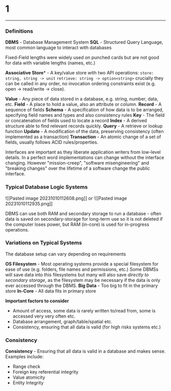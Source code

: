 # 1
---
### Definitions
**DBMS** - Database Management System
**SQL** - Structured Query Language, most common language to interact with databases

Fixed-Field lengths were widely used on punched cards but are not good for data with variable lengths (names, etc.)

**Associative Store*** - A key/value store with two API operations:
`store: string, string -> unit`
`retrieve: string -> option<string>`
crucially they can be called in any order, no invocation ordering constraints exist (e.g. open -> read/write -> close).

**Value** - Any piece of data stored in a database, e.g. string, number, data, etc.
**Field** - A place to hold a value, also an attribute or column.
**Record** - A sequence of fields
**Schema** - A specification of how data is to be arranged, specifying field names and types and also consistency rules
**Key** - The field or concatenation of fields used to locate a record
**Index** - A derived structure able to find relevant records quickly.
**Query** - A retrieve or lookup function
**Update** - A modification of the data, preserving consistency (often implemented as a transaction)
**Transaction** - An atomic change of a set of fields, usually follows ACID rules/properties.

Interfaces are important as they liberate application writers from low-level details. In a perfect word implementations can change without the interface changing. However "mission-creep", "software misengineering" and "breaking changes" over the lifetime of a software change the public interface.
### Typical Database Logic Systems
![[Pasted image 20231010112608.png]]
or
![[Pasted image 20231010112935.png]]

DBMS can use both RAM and secondary storage to run a database - often data is saved on secondary-storage for long-term use so it is not deleted if the computer loses power, but RAM (in-core) is used for in-progress operations.

### Variations on Typical Systems
The database setup can vary depending on requirements

**OS Filesystem** - Most operating systems provide a special filesystem for ease of use (e.g. folders, file names and permissions, etc.) Some DBMSs will save data into this filesystems but many will also save *directly to secondary storage*, as the filesystem may be necessary if the data is only ever accessed through the DBMS.
**Big Data** - Too big to fit in the primary store
**In-Core** - All data fits in primary store

**Important factors to consider**
- Amount of access, some data is rarely written to/read from, some is accessed very very often etc.
- Database arrangement, graph/table/spatial etc.
- Consistency, ensuring that all data is valid (for high risks systems etc.)
### Consistency
**Consistency** - Ensuring that all data is valid in a database and makes sense. Examples include:
- Range check
- Foreign key referential integrity
- Value atomicity
- Entity Integrity
